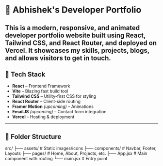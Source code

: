 # 💼 Abhishek's Developer Portfolio

This is a modern, responsive, and animated developer portfolio website built using **React**, **Tailwind CSS**, and **React Router**, and deployed on **Vercel**. It showcases my skills, projects, blogs, and allows visitors to get in touch.
---

## 🚀 Tech Stack

- **React** – Frontend Framework
- **Vite** – Blazing fast build tool
- **Tailwind CSS** – Utility-first CSS for styling
- **React Router** – Client-side routing
- **Framer Motion** *(upcoming)* – Animations
- **EmailJS** *(upcoming)* – Contact form integration
- **Vercel** – Hosting & deployment

---

## 📁 Folder Structure

src/
├── assets/ # Static images/icons
├── components/ # Navbar, Footer, Layouts
├── pages/ # Home, About, Projects, etc.
├── App.jsx # Main component with routing
└── main.jsx # Entry point
